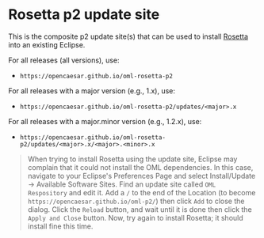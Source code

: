 # Rosetta p2 update site
This is the composite p2 update site(s) that can be used to install [Rosetta](https://github.com/opencaesar/oml-rosetta) into an existing Eclipse.

For all releases (all versions), use:

- `https://opencaesar.github.io/oml-rosetta-p2`

For all releases with a major version (e.g., 1.x), use:

- `https://opencaesar.github.io/oml-rosetta-p2/updates/<major>.x`

For all releases with a major.minor version (e.g., 1.2.x), use:

- `https://opencaesar.github.io/oml-rosetta-p2/updates/<major>.x/<major>.<minor>.x`

> When trying to install Rosetta using the update site, Eclipse may complain that it could not install the OML dependencies. In this case, navigate to your Eclipse's Preferences Page and select Install/Update -> Available Software Sites. Find an update site called `OML Respository` and edit it. Add a `/` to the end of the Location (to become `https://opencaesar.github.io/oml-p2/`) then click `Add` to close the dialog. Click the `Reload` button, and wait until it is done then click the `Apply and Close` button. Now, try again to install Rosetta; it should install fine this time.
